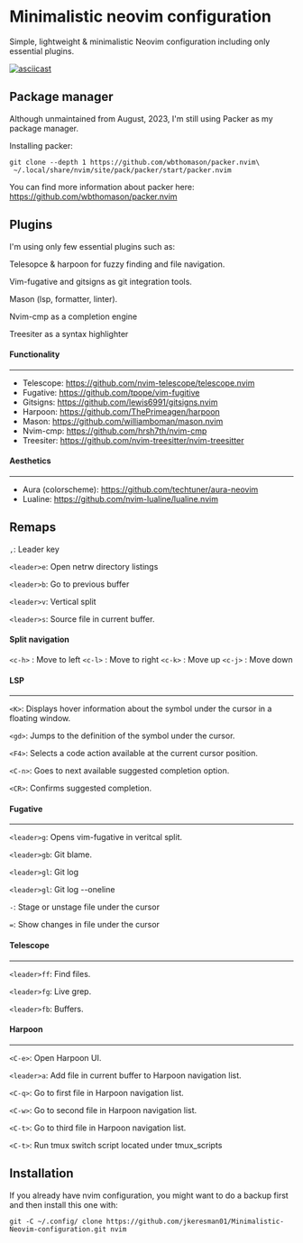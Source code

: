 # Minimalistic neovim configuration #
Simple, lightweight & minimalistic Neovim configuration including only essential plugins.

[![asciicast](https://asciinema.org/a/659647.svg)](https://asciinema.org/a/659647)

## Package manager ##
Although unmaintained from August, 2023, I'm still using Packer as my package manager.

Installing packer:
```
git clone --depth 1 https://github.com/wbthomason/packer.nvim\
 ~/.local/share/nvim/site/pack/packer/start/packer.nvim
```
You can find more information about packer here:
https://github.com/wbthomason/packer.nvim

## Plugins ##
I'm using only few essential plugins such as:

Telesopce & harpoon for fuzzy finding and file navigation.

Vim-fugative and gitsigns as git integration tools.

Mason (lsp, formatter, linter).

Nvim-cmp as a completion engine

Treesiter as a syntax highlighter

#### Functionality #####
***
* Telescope: https://github.com/nvim-telescope/telescope.nvim
* Fugative: https://github.com/tpope/vim-fugitive
* Gitsigns: https://github.com/lewis6991/gitsigns.nvim
* Harpoon: https://github.com/ThePrimeagen/harpoon
* Mason: https://github.com/williamboman/mason.nvim
* Nvim-cmp: https://github.com/hrsh7th/nvim-cmp
* Treesiter: https://github.com/nvim-treesitter/nvim-treesitter

#### Aesthetics #####
***
* Aura (colorscheme): https://github.com/techtuner/aura-neovim
* Lualine: https://github.com/nvim-lualine/lualine.nvim

## Remaps ##

`,`: Leader key

`<leader>e`: Open netrw directory listings

`<leader>b`: Go to previous buffer

`<leader>v`: Vertical split

`<leader>s`: Source file in current buffer.

#### Split navigation ####

`<c-h>` : Move to left 
`<c-l>` : Move to right
`<c-k>` : Move up
`<c-j>` : Move down

#### LSP #####
***

`<K>`: Displays hover information about the symbol under the cursor in a floating window.

`<gd>`: Jumps to the definition of the symbol under the cursor.

`<F4>`: Selects a code action available at the current cursor position.

`<C-n>`: Goes to next available suggested completion option.

`<CR>`: Confirms suggested completion.


####  Fugative  ####
***

`<leader>g`: Opens vim-fugative in veritcal split.

`<leader>gb`: Git blame.

`<leader>gl`: Git log

`<leader>gl`: Git log --oneline

`-`: Stage or unstage file under the cursor

`=`: Show changes in file under the cursor

#### Telescope ####
***

`<leader>ff`: Find files.

`<leader>fg`: Live grep.

`<leader>fb`: Buffers.

#### Harpoon  ####
***

`<C-e>`: Open Harpoon UI.

`<leader>a`: Add file in current buffer to Harpoon navigation list.

`<C-q>`: Go to first file in Harpoon navigation list.

`<C-w>`: Go to second file in Harpoon navigation list.

`<C-t>`: Go to third file in Harpoon navigation list.

`<C-t>`: Run tmux switch script located under tmux_scripts


## Installation ##
If you already have nvim configuration, you might want to do a backup first and then install this one with:
```
git -C ~/.config/ clone https://github.com/jkeresman01/Minimalistic-Neovim-configuration.git nvim
```
